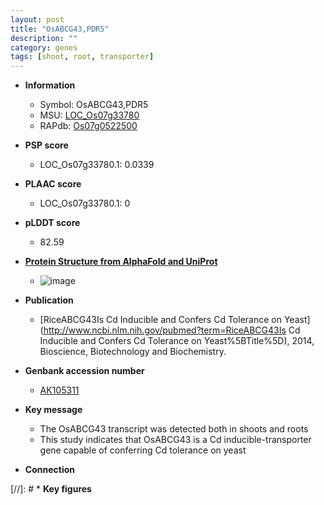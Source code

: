 ```yaml
---
layout: post
title: "OsABCG43,PDR5"
description: ""
category: genes
tags: [shoot, root, transporter]
---
```


* **Information**  
    + Symbol: OsABCG43,PDR5  
    + MSU: [LOC_Os07g33780](http://rice.plantbiology.msu.edu/cgi-bin/ORF_infopage.cgi?orf=LOC_Os07g33780)  
    + RAPdb: [Os07g0522500](http://rapdb.dna.affrc.go.jp/viewer/gbrowse_details/irgsp1?name=Os07g0522500)  

* **PSP score**  
    + LOC_Os07g33780.1: 0.0339 

* **PLAAC score**  
    + LOC_Os07g33780.1: 0 

* **pLDDT score**
    + 82.59

* **[Protein Structure from AlphaFold and UniProt](https://www.uniprot.org/uniprotkb/Q8GU86/entry#structure)**
    + ![image](https://ricepsp.github.io/images/Q8/AF-Q8GU86-F1.png)

* **Publication**  
    + [RiceABCG43Is Cd Inducible and Confers Cd Tolerance on Yeast](http://www.ncbi.nlm.nih.gov/pubmed?term=RiceABCG43Is Cd Inducible and Confers Cd Tolerance on Yeast%5BTitle%5D), 2014, Bioscience, Biotechnology and Biochemistry.

* **Genbank accession number**  
    + [AK105311](http://www.ncbi.nlm.nih.gov/nuccore/AK105311)

* **Key message**  
    + The OsABCG43 transcript was detected both in shoots and roots
    + This study indicates that OsABCG43 is a Cd inducible-transporter gene capable of conferring Cd tolerance on yeast

* **Connection**  

[//]: # * **Key figures**  


